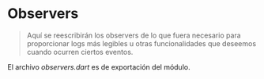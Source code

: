 # Observers
> Aquí se reescribirán los observers de lo que fuera necesario para proporcionar logs más legibles u otras funcionalidades que deseemos cuando ocurren ciertos eventos.

El archivo *observers.dart* es de exportación del módulo.